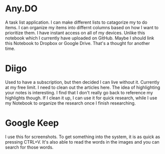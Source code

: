 # Any.DO
A task list application. I can make different lists to catagorize my to do items.
I can organize my items into differnt columns based on how I want to prioritize them.
I have instant access on all of my devices.
Unlike this notebook which I currently have uploaded on GitHub.
Maybe I should link this Notebook to Dropbox or Google Drive. That's a thought for another time.

# Diigo
Used to have a subscription, but then decided I can live without it.
Currently at my free limit.
I need to clean out the articles here.
The idea of highlighting your notes is interesting. I find that I don't really go back to reference my highlights though.
If I clean it up, I can use it for quick research, while I use my Notebook to organize the research once I finish researching. 

# Google Keep
I use this for screenshots.
To get something into the system, it is as quick as pressing CTRL+V.
It's also able to read the words in the images and you can search for those words.
